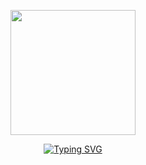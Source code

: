 <p align="center">
<img  width=200 src="https://i.ibb.co/d5cdr3h/output-onlinepngtools-6.png">
</p>

<p align="center">
<a href="https://git.io/typing-svg"><img src="https://readme-typing-svg.demolab.com?font=Fira+Code&pause=1000&width=435&lines=Always+solving+someone+else+problem;FulL-stack+Web+and+App+Developer;Always+learning+new+things;Always+exploring+new+ways" alt="Typing SVG" /></a>
</p>
